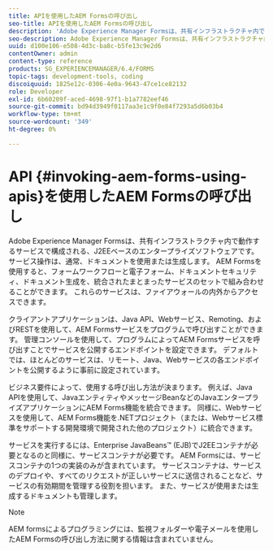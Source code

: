```yaml
---
title: APIを使用したAEM Formsの呼び出し
seo-title: APIを使用したAEM Formsの呼び出し
description: 'Adobe Experience Manager Formsは、共有インフラストラクチャ内で動作するサービスで構成される、J2EEベースのエンタープライズソフトウェアです。 クライアントアプリケーションを使用して、Java API、Webサービス、Remoting、およびREST APIを使用してAEM Formsをプログラムで呼び出す方法について説明します。 '
seo-description: Adobe Experience Manager Formsは、共有インフラストラクチャ内で動作するサービスで構成される、J2EEベースのエンタープライズソフトウェアです。 クライアントアプリケーションを使用して、Java API、Webサービス、Remoting、およびREST APIを使用してAEM Formsをプログラムで呼び出す方法について説明します。
uuid: d100e106-e508-4d3c-ba8c-b5fe13c9e2d6
contentOwner: admin
content-type: reference
products: SG_EXPERIENCEMANAGER/6.4/FORMS
topic-tags: development-tools, coding
discoiquuid: 1825e12c-0306-4e0a-9643-47ce1ce82132
role: Developer
exl-id: 6b60209f-aced-4698-97f1-b1a7782eef46
source-git-commit: bd94d3949f0117aa3e1c9f0e84f7293a5d6b03b4
workflow-type: tm+mt
source-wordcount: '349'
ht-degree: 0%

---
```


# API {#invoking-aem-forms-using-apis}を使用したAEM Formsの呼び出し

Adobe Experience Manager Formsは、共有インフラストラクチャ内で動作するサービスで構成される、J2EEベースのエンタープライズソフトウェアです。 サービス操作は、通常、ドキュメントを使用または生成します。 AEM Formsを使用すると、フォームワークフローと電子フォーム、ドキュメントセキュリティ、ドキュメント生成を、統合されたまとまったサービスのセットで組み合わせることができます。 これらのサービスは、ファイアウォールの内外からアクセスできます。

クライアントアプリケーションは、Java API、Webサービス、Remoting、およびRESTを使用して、AEM Formsサービスをプログラムで呼び出すことができます。 管理コンソールを使用して、プログラムによってAEM Formsサービスを呼び出すことでサービスを公開するエンドポイントを設定できます。 デフォルトでは、ほとんどのサービスは、リモート、Java、Webサービスの各エンドポイントを公開するように事前に設定されています。

ビジネス要件によって、使用する呼び出し方法が決まります。 例えば、Java APIを使用して、JavaエンティティやメッセージBeanなどのJavaエンタープライズアプリケーションにAEM Forms機能を統合できます。 同様に、Webサービスを使用して、AEM Forms機能を.NETプロジェクト（または、Webサービス標準をサポートする開発環境で開発された他のプロジェクト）に統合できます。

サービスを実行するには、Enterprise JavaBeans™ (EJB)でJ2EEコンテナが必要となるのと同様に、サービスコンテナが必要です。 AEM Formsには、サービスコンテナの1つの実装のみが含まれています。 サービスコンテナは、サービスのデプロイや、すべてのリクエストが正しいサービスに送信されることなど、サービスの有効期間を管理する役割を担います。 また、サービスが使用または生成するドキュメントも管理します。

>[!NOTE]
>
>AEM formsによるプログラミングには、監視フォルダーや電子メールを使用したAEM Formsの呼び出し方法に関する情報は含まれていません。
